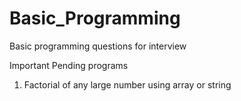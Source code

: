 # Basic_Programming


Basic programming questions for interview

Important Pending programs
1. Factorial of any large number using array or string
